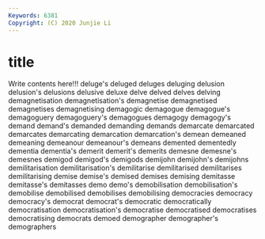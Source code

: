 ```yaml
---
Keywords: 6381
Copyright: (C) 2020 Junjie Li
---
```


# title

Write contents here!!!
deluge's 
deluged 
deluges
deluging 
delusion 
delusion's 
delusions 
delusive 
deluxe 
delve 
delved 
delves 
delving
demagnetisation 
demagnetisation's 
demagnetise 
demagnetised 
demagnetises 
demagnetising 
demagogic 
demagogue 
demagogue's 
demagoguery
demagoguery's 
demagogues 
demagogy 
demagogy's 
demand 
demand's 
demanded 
demanding 
demands 
demarcate
demarcated 
demarcates 
demarcating 
demarcation 
demarcation's 
demean 
demeaned 
demeaning 
demeanour 
demeanour's
demeans 
demented 
dementedly 
dementia 
dementia's 
demerit 
demerit's 
demerits 
demesne 
demesne's
demesnes 
demigod 
demigod's 
demigods 
demijohn 
demijohn's 
demijohns 
demilitarisation 
demilitarisation's 
demilitarise
demilitarised 
demilitarises 
demilitarising 
demise 
demise's 
demised 
demises 
demising 
demitasse 
demitasse's
demitasses 
demo 
demo's 
demobilisation 
demobilisation's 
demobilise 
demobilised 
demobilises 
demobilising 
democracies
democracy 
democracy's 
democrat 
democrat's 
democratic 
democratically 
democratisation 
democratisation's 
democratise 
democratised
democratises 
democratising 
democrats 
demoed 
demographer 
demographer's 
demographers 

